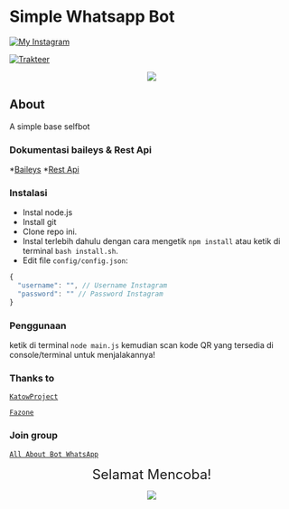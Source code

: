 # Simple Whatsapp Bot

[![My Instagram](https://img.shields.io/badge/My%20Instagram-@lindoww.8-green)](https://www.instagram.com/lindoww.8)

[![Trakteer](https://img.shields.io/badge/Support%20Me!-Trakteer-green)](https://trakteer.id/lintodamamiya)


<p align="center"><img src="https://i.pinimg.com/originals/3c/37/9e/3c379e30fdf69c7ab688e596c873bf2c.png" /></p>

## About

A simple base selfbot

### Dokumentasi baileys & Rest Api

*[Baileys](https://adiwajshing.github.io/Baileys/)
*[Rest Api](https://megayaa.herokuapp.com/)

### Instalasi

- Instal node.js
- Install git
- Clone repo ini.
- Instal terlebih dahulu dengan cara mengetik `npm install` atau ketik di terminal `bash install.sh`.<br>
- Edit file `config/config.json`:

```js
{
  "username": "", // Username Instagram
  "password": "" // Password Instagram
}
```

### Penggunaan

ketik di terminal `node main.js` kemudian scan kode QR yang tersedia di console/terminal untuk menjalakannya!

### Thanks to

[`KatowProject`](https://github.com/KatowProject)

[`Fazone`](https://github.com/fazonetea)

### Join group

[`All About Bot WhatsApp`](https://chat.whatsapp.com/CEDyT5JRhUrIhHL12V3Ga3)

<p align="center"><font size = "5">Selamat Mencoba! </font><br></p>
<p align="center"><img src="https://cdn.discordapp.com/attachments/519859252966457369/735280356441456641/4c64e343e788251fb15dac0f4c557337.gif" /></p>
